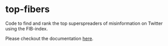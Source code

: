 # top-fibers
Code to find and rank the top superspreaders of misinformation on Twitter using the FIB-index.

Please checkout the documentation [here](https://www.matthewdeverna.com/top-fibers/).